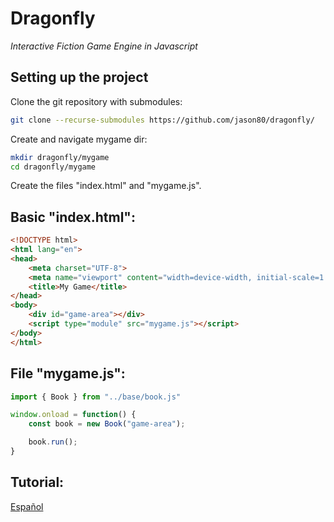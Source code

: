 # Dragonfly
*Interactive Fiction Game Engine in Javascript*

## Setting up the project

Clone the git repository with submodules:

```sh
git clone --recurse-submodules https://github.com/jason80/dragonfly/
```

Create and navigate mygame dir:

```sh
mkdir dragonfly/mygame
cd dragonfly/mygame
```

Create the files "index.html" and "mygame.js".

## Basic "index.html":

```html
<!DOCTYPE html>
<html lang="en">
<head>
	<meta charset="UTF-8">
	<meta name="viewport" content="width=device-width, initial-scale=1.0">
	<title>My Game</title>
</head>
<body>
	<div id="game-area"></div>
	<script type="module" src="mygame.js"></script>
</body>
</html>
```

## File "mygame.js":

```javascript
import { Book } from "../base/book.js"

window.onload = function() {
	const book = new Book("game-area");

	book.run();
}
```

## Tutorial:
[Español](./tutorial/spanish.md "Tutorial en español")
